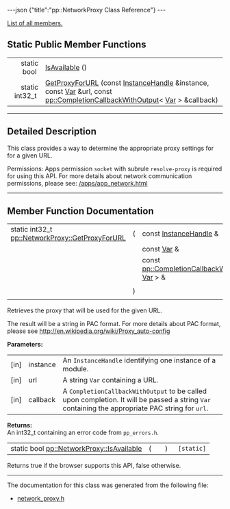---json {"title":"pp::NetworkProxy Class Reference"} ---

[List of all members.](/docs/native-client/pepper_beta/cpp/classpp_1_1_network_proxy-members/)

## Static Public Member Functions

<table><tbody><tr class="odd"><td style="text-align: right;">static bool </td><td><a href="/docs/native-client/pepper_beta/cpp/classpp_1_1_network_proxy#a864362732834af39e12f699ff5e1888d" class="el">IsAvailable</a> ()</td></tr><tr class="even"><td style="text-align: right;">static int32_t </td><td><a href="/docs/native-client/pepper_beta/cpp/classpp_1_1_network_proxy#a03ae12454a920710272c15431039b6fd" class="el">GetProxyForURL</a> (const <a href="/docs/native-client/pepper_beta/cpp/classpp_1_1_instance_handle/" class="el">InstanceHandle</a> &amp;instance, const <a href="/docs/native-client/pepper_beta/cpp/classpp_1_1_var/" class="el">Var</a> &amp;url, const <a href="/docs/native-client/pepper_beta/cpp/classpp_1_1_completion_callback_with_output/" class="el">pp::CompletionCallbackWithOutput</a>&lt; <a href="/docs/native-client/pepper_beta/cpp/classpp_1_1_var/" class="el">Var</a> &gt; &amp;callback)</td></tr></tbody></table>

---

<span id="details" class="anchor" style="margin: 0;"></span>

## Detailed Description

This class provides a way to determine the appropriate proxy settings for for a given URL.

Permissions: Apps permission `socket` with subrule `resolve-proxy` is required for using this API. For more details about network communication permissions, please see: [/apps/app_network.html](/apps/app_network.html)

---

## Member Function Documentation

<span id="a03ae12454a920710272c15431039b6fd" class="anchor" style="margin: 0;"></span>

<table><tbody><tr class="odd"><td>static int32_t <a href="/docs/native-client/pepper_beta/cpp/classpp_1_1_network_proxy#a03ae12454a920710272c15431039b6fd" class="el">pp::NetworkProxy::GetProxyForURL</a></td><td>(</td><td>const <a href="/docs/native-client/pepper_beta/cpp/classpp_1_1_instance_handle/" class="el">InstanceHandle</a> &amp; </td><td><em>instance</em>,</td></tr><tr class="even"><td></td><td></td><td>const <a href="/docs/native-client/pepper_beta/cpp/classpp_1_1_var/" class="el">Var</a> &amp; </td><td><em>url</em>,</td></tr><tr class="odd"><td></td><td></td><td>const <a href="/docs/native-client/pepper_beta/cpp/classpp_1_1_completion_callback_with_output/" class="el">pp::CompletionCallbackWithOutput</a>&lt; <a href="/docs/native-client/pepper_beta/cpp/classpp_1_1_var/" class="el">Var</a> &gt; &amp; </td><td><em>callback</em> </td></tr><tr class="even"><td></td><td>)</td><td></td><td><code> [static]</code></td></tr></tbody></table>

Retrieves the proxy that will be used for the given URL.

The result will be a string in PAC format. For more details about PAC format, please see <http://en.wikipedia.org/wiki/Proxy_auto-config>

**Parameters:**

<table><tbody><tr class="odd"><td>[in]</td><td>instance</td><td>An <code>InstanceHandle</code> identifying one instance of a module.</td></tr><tr class="even"><td>[in]</td><td>url</td><td>A string <code>Var</code> containing a URL.</td></tr><tr class="odd"><td>[in]</td><td>callback</td><td>A <code>CompletionCallbackWithOutput</code> to be called upon completion. It will be passed a string <code>Var</code> containing the appropriate PAC string for <code>url</code>.</td></tr></tbody></table>

<!-- -->

**Returns:**  
An int32_t containing an error code from `pp_errors.h`.

<span id="a864362732834af39e12f699ff5e1888d" class="anchor" style="margin: 0;"></span>

<table><tbody><tr class="odd"><td>static bool <a href="/docs/native-client/pepper_beta/cpp/classpp_1_1_network_proxy#a864362732834af39e12f699ff5e1888d" class="el">pp::NetworkProxy::IsAvailable</a></td><td>(</td><td></td><td>)</td><td><code> [static]</code></td></tr></tbody></table>

Returns true if the browser supports this API, false otherwise.

---

The documentation for this class was generated from the following file:

- <a href="/docs/native-client/pepper_beta/cpp/network__proxy_8h/" class="el">network_proxy.h</a>
